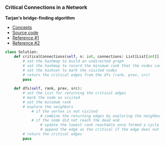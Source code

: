 ### Critical Connections in a Network
**Tarjan's bridge-finding algorithm**
- [Concepts](images/tarjan.png)
- [Source code](source/tarjan.py)
- [Reference #1](https://www.youtube.com/watch?v=jFZsDDB0-vo)
- [Reference #2](https://www.youtube.com/watch?v=RYaakWv5m6o)

```python
class Solution:
    def criticalConnections(self, n: int, connections: List[List[int]]) -> List[List[int]]:
        # set the hashmap to build an undirected graph
        # set the hashmap to record the minimum rank that the nodes can reach      
        # set the hashset to mark the visited nodes 
        # return the critical edges from the dfs (rank, prev, src)
        pass
        
    def dfs(self, rank, prev, src):
        # set the list for returning the critical edges
        # mark the node as visited
        # set the minimum rank
        # explore the neighbors 
            # if the vertex is not visited
                # combine the returning edges by exploring the neighbors with dfs 
            # if the node did not reach the dead end
                # update the lowest rank reachable once formed a cycle
                # append the edge as the critical if the edge does not return as a cycle
        # return the critical edges 
        pass
```